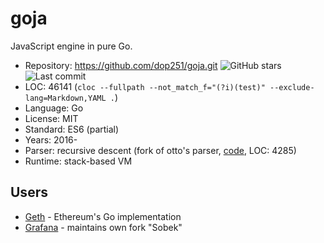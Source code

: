 # goja

JavaScript engine in pure Go.

* Repository: https://github.com/dop251/goja.git <img src="https://img.shields.io/github/stars/dop251/goja?label=&style=flat-square" alt="GitHub stars" title="GitHub stars"><img src="https://img.shields.io/github/last-commit/dop251/goja?label=&style=flat-square" alt="Last commit" title="Last commit">
* LOC:        46141 (`cloc --fullpath --not_match_f="(?i)(test)" --exclude-lang=Markdown,YAML .`)
* Language:   Go
* License:    MIT
* Standard:   ES6 (partial)
* Years:      2016-
* Parser:     recursive descent (fork of otto's parser, [code](https://github.com/dop251/goja/tree/master/parser/), LOC: 4285)
* Runtime:    stack-based VM

## Users

* [Geth](https://github.com/ethereum/go-ethereum) - Ethereum's Go implementation
* [Grafana](https://github.com/grafana/sobek/) - maintains own fork "Sobek"
